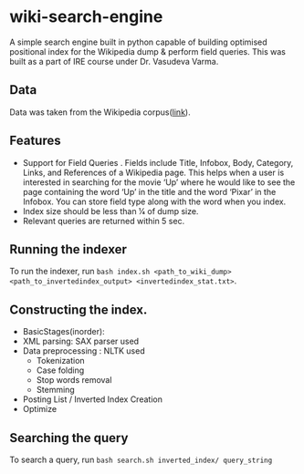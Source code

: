 # wiki-search-engine

A simple search engine built in python capable of building optimised positional index for the Wikipedia dump & perform field queries. This was built as a part of IRE course under Dr. Vasudeva Varma.

## Data

Data was taken from the Wikipedia corpus([link](https://drive.google.com/file/d/1QMpM1CSn6j8Hwu5AabTqTQ1km9xCzSEV/view?usp=sharing)).

## Features
- Support for Field Queries . Fields include Title, Infobox, Body, Category, Links, and References of a Wikipedia page. This helps when a user is interested in searching for the movie ‘Up’ where he would like to see the page containing the word ‘Up’ in the title and the word ‘Pixar’ in the Infobox. You can store field type along with the word when you index.
- Index size should be less than 1⁄4 of dump size.
- Relevant queries are returned within 5 sec.

## Running the indexer
To run the indexer, run `bash index.sh <path_to_wiki_dump> <path_to_invertedindex_output> <invertedindex_stat.txt>`.

## Constructing the index.
- BasicStages(inorder):
- XML parsing: SAX parser used
- Data preprocessing : NLTK used
  - Tokenization
  - Case folding
  - Stop words removal
  - Stemming
- Posting List / Inverted Index Creation
- Optimize

## Searching the query
To search a query, run `bash search.sh inverted_index/ query_string`

